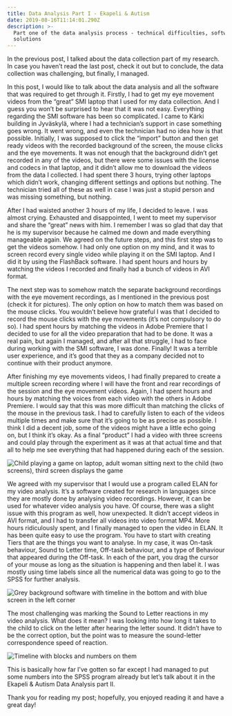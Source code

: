 ```yaml
---
title: Data Analysis Part I - Ekapeli & Autism
date: 2019-08-16T11:14:01.290Z
description: >-
  Part one of the data analysis process - technical difficulties, softwares and
  solutions
---
```

In the previous post, I talked about the data collection part of my research. In case you haven’t read the last post, check it out but to conclude, the data collection was challenging, but finally, I managed.

In this post, I would like to talk about the data analysis and all the software that was required to get through it. Firstly, I had to get my eye movement videos from the “great” SMI laptop that I used for my data collection. And I guess you won’t be surprised to hear that it was not easy. Everything regarding the SMI software has been so complicated. I came to Kärki building in Jyväskylä, where I had a technician’s support in case something goes wrong. It went wrong, and even the technician had no idea how is that possible. Initially, I was supposed to click the “import” button and then get ready videos with the recorded background of the screen, the mouse clicks and the eye movements. It was not enough that the background didn’t get recorded in any of the videos, but there were some issues with the license and codecs in that laptop, and it didn’t allow me to download the videos from the data I collected. I had spent there 3 hours, trying other laptops which didn’t work, changing different settings and options but nothing. The technician tried all of these as well in case I was just a stupid person and was missing something, but nothing. 

After I had waisted another 3 hours of my life, I decided to leave. I was almost crying. Exhausted and disappointed, I went to meet my supervisor and share the “great” news with him. I remember I was so glad that day that he is my supervisor because he calmed me down and made everything manageable again. We agreed on the future steps, and this first step was to get the videos somehow. I had only one option on my mind, and it was to screen record every single video while playing it on the SMI laptop. And I did it by using the FlashBack software. I had spent hours and hours by watching the videos I recorded and finally had a bunch of videos in AVI format. 

The next step was to somehow match the separate background recordings with the eye movement recordings, as I mentioned in the previous post (check it for pictures). The only option on how to match them was based on the mouse clicks. You wouldn’t believe how grateful I was that I decided to record the mouse clicks with the eye movements (it’s not compulsory to do so). I had spent hours by matching the videos in Adobe Premiere that I decided to use for all the video preparation that had to be done. It was a real pain, but again I managed, and after all that struggle, I had to face during working with the SMI software, I was done. Finally! It was a terrible user experience, and it’s good that they as a company decided not to continue with their product anymore.

After finishing my eye movements videos, I had finally prepared to create a multiple screen recording where I will have the front and rear recordings of the session and the eye movement videos. Again, I had spent hours and hours by matching the voices from each video with the others in Adobe Premiere. I would say that this was more difficult than matching the clicks of the mouse in the previous task. I had to carefully listen to each of the videos multiple times and make sure that it’s going to be as precise as possible. I think I did a decent job, some of the videos might have a little echo going on, but I think it’s okay. As a final “product” I had a video with three screens and could play through the experiment as it was at that actual time and that all to help me see everything that had happened during each of the session.

![Child playing a game on laptop, adult woman sitting next to the child (two screens), third screen displays the game](/img/bez-názvu.png "Combined screen of Ekapeli and eye movement recording with two sitatuational video recordings")

We agreed with my supervisor that I would use a program called ELAN for my video analysis. It’s a software created for research in languages since they are mostly done by analysing video recordings. However, it can be used for whatever video analysis you have. Of course, there was a slight issue with this program as well, how unexpected. It didn’t accept videos in AVI format, and I had to transfer all videos into video format MP4. More hours ridiculously spent, and I finally managed to open the video in ELAN. It has been quite easy to use the program. You have to start with creating Tiers that are the things you want to analyse. In my case, it was On-task behaviour, Sound to Letter time, Off-task behaviour, and a type of Behaviour that appeared during the Off-task. In each of the part, you drag the cursor of your mouse as long as the situation is happening and then label it. I was mostly using time labels since all the numerical data was going to go to the SPSS for further analysis. 

![Grey background software with timeline in the bottom and with blue screen in the left corner](/img/kjjk.png "ELAN 5.7 software with my own tiers and already finished analysing")

The most challenging was marking the Sound to Letter reactions in my video analysis. What does it mean? I was looking into how long it takes to the child to click on the letter after hearing the letter sound. It didn’t have to be the correct option, but the point was to measure the sound-letter correspondence speed of reaction. 

![Timeline with blocks and numbers on them](/img/feea.png "Sound to letter reactions marked on the timeline")

This is basically how far I’ve gotten so far except I had managed to put some numbers into the SPSS program already but let’s talk about it in the Ekapeli & Autism Data Analysis part II. 

Thank you for reading my post; hopefully, you enjoyed reading it and have a great day!
